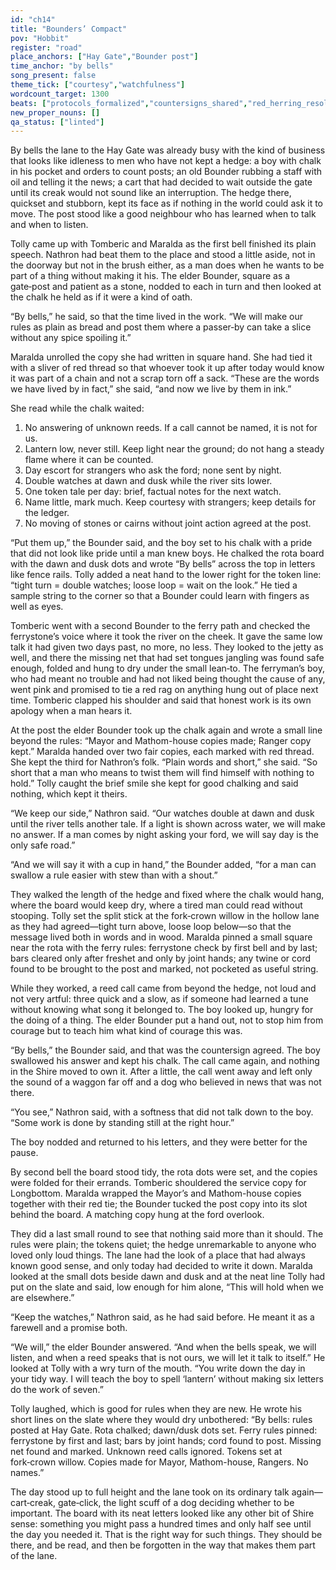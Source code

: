 ```yaml
---
id: "ch14"
title: "Bounders’ Compact"
pov: "Hobbit"
register: "road"
place_anchors: ["Hay Gate","Bounder post"]
time_anchor: "by bells"
song_present: false
theme_tick: ["courtesy","watchfulness"]
wordcount_target: 1300
beats: ["protocols_formalized","countersigns_shared","red_herring_resolved","return_with_addition"]
new_proper_nouns: []
qa_status: ["linted"]
---
```

By bells the lane to the Hay Gate was already busy with the kind of business that looks like idleness to men who have not kept a hedge: a boy with chalk in his pocket and orders to count posts; an old Bounder rubbing a staff with oil and telling it the news; a cart that had decided to wait outside the gate until its creak would not sound like an interruption. The hedge there, quickset and stubborn, kept its face as if nothing in the world could ask it to move. The post stood like a good neighbour who has learned when to talk and when to listen.

Tolly came up with Tomberic and Maralda as the first bell finished its plain speech. Nathron had beat them to the place and stood a little aside, not in the doorway but not in the brush either, as a man does when he wants to be part of a thing without making it his. The elder Bounder, square as a gate‑post and patient as a stone, nodded to each in turn and then looked at the chalk he held as if it were a kind of oath.

“By bells,” he said, so that the time lived in the work. “We will make our rules as plain as bread and post them where a passer‑by can take a slice without any spice spoiling it.”

Maralda unrolled the copy she had written in square hand. She had tied it with a sliver of red thread so that whoever took it up after today would know it was part of a chain and not a scrap torn off a sack. “These are the words we have lived by in fact,” she said, “and now we live by them in ink.”

She read while the chalk waited:

1) No answering of unknown reeds. If a call cannot be named, it is not for us.
2) Lantern low, never still. Keep light near the ground; do not hang a steady flame where it can be counted.
3) Day escort for strangers who ask the ford; none sent by night.
4) Double watches at dawn and dusk while the river sits lower.
5) One token tale per day: brief, factual notes for the next watch.
6) Name little, mark much. Keep courtesy with strangers; keep details for the ledger.
7) No moving of stones or cairns without joint action agreed at the post.

“Put them up,” the Bounder said, and the boy set to his chalk with a pride that did not look like pride until a man knew boys. He chalked the rota board with the dawn and dusk dots and wrote “By bells” across the top in letters like fence rails. Tolly added a neat hand to the lower right for the token line: “tight turn = double watches; loose loop = wait on the look.” He tied a sample string to the corner so that a Bounder could learn with fingers as well as eyes.

Tomberic went with a second Bounder to the ferry path and checked the ferrystone’s voice where it took the river on the cheek. It gave the same low talk it had given two days past, no more, no less. They looked to the jetty as well, and there the missing net that had set tongues jangling was found safe enough, folded and hung to dry under the small lean‑to. The ferryman’s boy, who had meant no trouble and had not liked being thought the cause of any, went pink and promised to tie a red rag on anything hung out of place next time. Tomberic clapped his shoulder and said that honest work is its own apology when a man hears it.

At the post the elder Bounder took up the chalk again and wrote a small line beyond the rules: “Mayor and Mathom-house copies made; Ranger copy kept.” Maralda handed over two fair copies, each marked with red thread. She kept the third for Nathron’s folk. “Plain words and short,” she said. “So short that a man who means to twist them will find himself with nothing to hold.” Tolly caught the brief smile she kept for good chalking and said nothing, which kept it theirs.

“We keep our side,” Nathron said. “Our watches double at dawn and dusk until the river tells another tale. If a light is shown across water, we will make no answer. If a man comes by night asking your ford, we will say day is the only safe road.”

“And we will say it with a cup in hand,” the Bounder added, “for a man can swallow a rule easier with stew than with a shout.”

They walked the length of the hedge and fixed where the chalk would hang, where the board would keep dry, where a tired man could read without stooping. Tolly set the split stick at the fork‑crown willow in the hollow lane as they had agreed—tight turn above, loose loop below—so that the message lived both in words and in wood. Maralda pinned a small square near the rota with the ferry rules: ferrystone check by first bell and by last; bars cleared only after freshet and only by joint hands; any twine or cord found to be brought to the post and marked, not pocketed as useful string.

While they worked, a reed call came from beyond the hedge, not loud and not very artful: three quick and a slow, as if someone had learned a tune without knowing what song it belonged to. The boy looked up, hungry for the doing of a thing. The elder Bounder put a hand out, not to stop him from courage but to teach him what kind of courage this was.

“By bells,” the Bounder said, and that was the countersign agreed. The boy swallowed his answer and kept his chalk. The call came again, and nothing in the Shire moved to own it. After a little, the call went away and left only the sound of a waggon far off and a dog who believed in news that was not there.

“You see,” Nathron said, with a softness that did not talk down to the boy. “Some work is done by standing still at the right hour.”

The boy nodded and returned to his letters, and they were better for the pause.

By second bell the board stood tidy, the rota dots were set, and the copies were folded for their errands. Tomberic shouldered the service copy for Longbottom. Maralda wrapped the Mayor’s and Mathom-house copies together with their red tie; the Bounder tucked the post copy into its slot behind the board. A matching copy hung at the ford overlook.

They did a last small round to see that nothing said more than it should. The rules were plain; the tokens quiet; the hedge unremarkable to anyone who loved only loud things. The lane had the look of a place that had always known good sense, and only today had decided to write it down. Maralda looked at the small dots beside dawn and dusk and at the neat line Tolly had put on the slate and said, low enough for him alone, “This will hold when we are elsewhere.”

“Keep the watches,” Nathron said, as he had said before. He meant it as a farewell and a promise both.

“We will,” the elder Bounder answered. “And when the bells speak, we will listen, and when a reed speaks that is not ours, we will let it talk to itself.” He looked at Tolly with a wry turn of the mouth. “You write down the day in your tidy way. I will teach the boy to spell ‘lantern’ without making six letters do the work of seven.”

Tolly laughed, which is good for rules when they are new. He wrote his short lines on the slate where they would dry unbothered: “By bells: rules posted at Hay Gate. Rota chalked; dawn/dusk dots set. Ferry rules pinned: ferrystone by first and last; bars by joint hands; cord found to post. Missing net found and marked. Unknown reed calls ignored. Tokens set at fork‑crown willow. Copies made for Mayor, Mathom-house, Rangers. No names.”

The day stood up to full height and the lane took on its ordinary talk again—cart‑creak, gate‑click, the light scuff of a dog deciding whether to be important. The board with its neat letters looked like any other bit of Shire sense: something you might pass a hundred times and only half see until the day you needed it. That is the right way for such things. They should be there, and be read, and then be forgotten in the way that makes them part of the lane.
